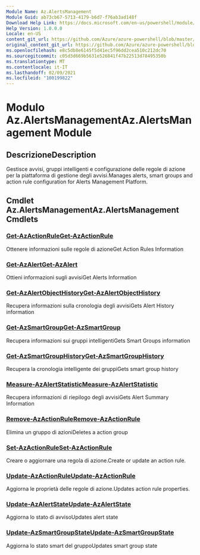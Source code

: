```yaml
---
Module Name: Az.AlertsManagement
Module Guid: ab73cb67-5713-4179-b6d7-f76ab3ad148f
Download Help Link: https://docs.microsoft.com/en-us/powershell/module/az.alertsmanagement
Help Version: 1.0.0.0
Locale: en-US
content_git_url: https://github.com/Azure/azure-powershell/blob/master/src/AlertsManagement/AlertsManagement/help/Az.AlertsManagement.md
original_content_git_url: https://github.com/Azure/azure-powershell/blob/master/src/AlertsManagement/AlertsManagement/help/Az.AlertsManagement.md
ms.openlocfilehash: e8c5db8e6145f5d41ec5f96dd2cea510c212dc70
ms.sourcegitcommit: c05d3d669b5631e526841f47b22513d78495350b
ms.translationtype: MT
ms.contentlocale: it-IT
ms.lasthandoff: 02/09/2021
ms.locfileid: "100199822"
---
```

# <span data-ttu-id="2b012-101">Modulo Az.AlertsManagement</span><span class="sxs-lookup"><span data-stu-id="2b012-101">Az.AlertsManagement Module</span></span>
## <span data-ttu-id="2b012-102">Descrizione</span><span class="sxs-lookup"><span data-stu-id="2b012-102">Description</span></span>
<span data-ttu-id="2b012-103">Gestisce avvisi, gruppi intelligenti e configurazione delle regole di azione per la piattaforma di gestione degli avvisi.</span><span class="sxs-lookup"><span data-stu-id="2b012-103">Manages alerts, smart groups and action rule configuration for Alerts Management Platform.</span></span>

## <span data-ttu-id="2b012-104">Cmdlet Az.AlertsManagement</span><span class="sxs-lookup"><span data-stu-id="2b012-104">Az.AlertsManagement Cmdlets</span></span>
### [<span data-ttu-id="2b012-105">Get-AzActionRule</span><span class="sxs-lookup"><span data-stu-id="2b012-105">Get-AzActionRule</span></span>](Get-AzActionRule.md)
<span data-ttu-id="2b012-106">Ottenere informazioni sulle regole di azione</span><span class="sxs-lookup"><span data-stu-id="2b012-106">Get Action Rules Information</span></span>

### [<span data-ttu-id="2b012-107">Get-AzAlert</span><span class="sxs-lookup"><span data-stu-id="2b012-107">Get-AzAlert</span></span>](Get-AzAlert.md)
<span data-ttu-id="2b012-108">Ottieni informazioni sugli avvisi</span><span class="sxs-lookup"><span data-stu-id="2b012-108">Get Alerts Information</span></span>

### [<span data-ttu-id="2b012-109">Get-AzAlertObjectHistory</span><span class="sxs-lookup"><span data-stu-id="2b012-109">Get-AzAlertObjectHistory</span></span>](Get-AzAlertObjectHistory.md)
<span data-ttu-id="2b012-110">Recupera informazioni sulla cronologia degli avvisi</span><span class="sxs-lookup"><span data-stu-id="2b012-110">Gets Alert History information</span></span>

### [<span data-ttu-id="2b012-111">Get-AzSmartGroup</span><span class="sxs-lookup"><span data-stu-id="2b012-111">Get-AzSmartGroup</span></span>](Get-AzSmartGroup.md)
<span data-ttu-id="2b012-112">Recupera informazioni sui gruppi intelligenti</span><span class="sxs-lookup"><span data-stu-id="2b012-112">Gets Smart Groups information</span></span>

### [<span data-ttu-id="2b012-113">Get-AzSmartGroupHistory</span><span class="sxs-lookup"><span data-stu-id="2b012-113">Get-AzSmartGroupHistory</span></span>](Get-AzSmartGroupHistory.md)
<span data-ttu-id="2b012-114">Recupera la cronologia intelligente dei gruppi</span><span class="sxs-lookup"><span data-stu-id="2b012-114">Gets smart group history</span></span>

### [<span data-ttu-id="2b012-115">Measure-AzAlertStatistic</span><span class="sxs-lookup"><span data-stu-id="2b012-115">Measure-AzAlertStatistic</span></span>](Measure-AzAlertStatistic.md)
<span data-ttu-id="2b012-116">Recupera informazioni di riepilogo degli avvisi</span><span class="sxs-lookup"><span data-stu-id="2b012-116">Gets Alert Summary Information</span></span>

### [<span data-ttu-id="2b012-117">Remove-AzActionRule</span><span class="sxs-lookup"><span data-stu-id="2b012-117">Remove-AzActionRule</span></span>](Remove-AzActionRule.md)
<span data-ttu-id="2b012-118">Elimina un gruppo di azioni</span><span class="sxs-lookup"><span data-stu-id="2b012-118">Deletes a action group</span></span>

### [<span data-ttu-id="2b012-119">Set-AzActionRule</span><span class="sxs-lookup"><span data-stu-id="2b012-119">Set-AzActionRule</span></span>](Set-AzActionRule.md)
<span data-ttu-id="2b012-120">Creare o aggiornare una regola di azione.</span><span class="sxs-lookup"><span data-stu-id="2b012-120">Create or update an action rule.</span></span>

### [<span data-ttu-id="2b012-121">Update-AzActionRule</span><span class="sxs-lookup"><span data-stu-id="2b012-121">Update-AzActionRule</span></span>](Update-AzActionRule.md)
<span data-ttu-id="2b012-122">Aggiorna le proprietà delle regole di azione.</span><span class="sxs-lookup"><span data-stu-id="2b012-122">Updates action rule properties.</span></span>

### [<span data-ttu-id="2b012-123">Update-AzAlertState</span><span class="sxs-lookup"><span data-stu-id="2b012-123">Update-AzAlertState</span></span>](Update-AzAlertState.md)
<span data-ttu-id="2b012-124">Aggiorna lo stato di avviso</span><span class="sxs-lookup"><span data-stu-id="2b012-124">Updates alert state</span></span>

### [<span data-ttu-id="2b012-125">Update-AzSmartGroupState</span><span class="sxs-lookup"><span data-stu-id="2b012-125">Update-AzSmartGroupState</span></span>](Update-AzSmartGroupState.md)
<span data-ttu-id="2b012-126">Aggiorna lo stato smart del gruppo</span><span class="sxs-lookup"><span data-stu-id="2b012-126">Updates smart group state</span></span>

